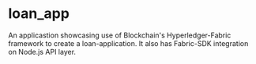# loan_app

An applicastion showcasing use of Blockchain's Hyperledger-Fabric framework to create a loan-application. 
It also has Fabric-SDK integration on Node.js API layer.
